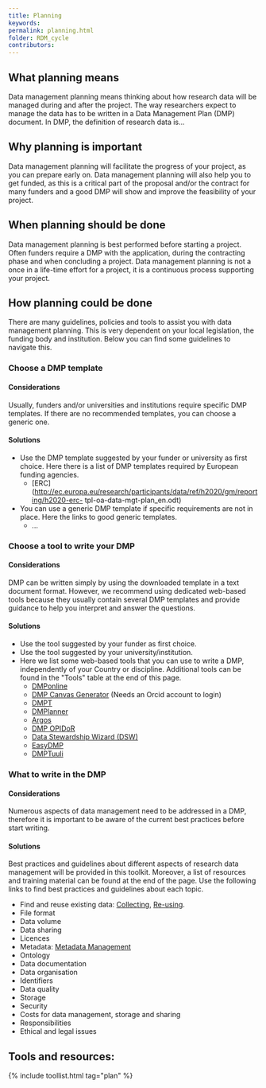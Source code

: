 ```yaml
---
title: Planning
keywords:
permalink: planning.html
folder: RDM_cycle
contributors:
---
```


## What planning means
Data management planning means thinking about how research data will be managed during and after the project. The way researchers expect to manage the data has to be written in a Data Management Plan (DMP) document. In DMP, the definition of research data is...

## Why planning is important
Data management planning will facilitate the progress of your project, as you can prepare early on. Data management planning will also help you to get funded, as this is a critical part of the proposal and/or the contract for many funders and a good DMP will show and improve the feasibility of your project.

## When planning should be done
Data management planning is best performed before starting a project. Often funders require a DMP with the application, during the contracting phase and when concluding a project. Data management planning is not a once in a life-time effort for a project, it is a continuous process supporting your project.

## How planning could be done
There are many guidelines, policies and tools to assist you with data management planning. This is very dependent on your local legislation, the funding body and institution. Below you can find some guidelines to navigate this.

### Choose a DMP template
#### Considerations
Usually, funders and/or universities and institutions require specific DMP templates. If there are no recommended templates, you can choose a generic one.
#### Solutions
* Use the DMP template suggested by your funder or university as first choice. Here there is a list of DMP templates required by European funding agencies.
  * [ERC](http://ec.europa.eu/research/participants/data/ref/h2020/gm/reporting/h2020-erc- tpl-oa-data-mgt-plan_en.odt)
* You can use a generic DMP template if specific requirements are not in place. Here the links to good generic templates.
  * ...

### Choose a tool to write your DMP
#### Considerations
DMP can be written simply by using the downloaded template in a text document format. However, we recommend using dedicated web-based tools because they usually contain several DMP templates and provide guidance to help you interpret and answer the questions.
#### Solutions
* Use the tool suggested by your funder as first choice.
* Use the tool suggested by your university/institution.
* Here we list some web-based tools that you can use to write a DMP, independently of your Country or discipline. Additional tools can be found in the "Tools" table at the end of this page.
  * [DMPonline](https://dmponline.dcc.ac.uk)
  * [DMP Canvas Generator](https://dmp.vital-it.ch/) (Needs an Orcid account to login)
  * [DMPT](https://dmptool.org)
  * [DMPlanner](https://dmplanner.athenarc.gr)
  * [Argos](https://argos.openaire.eu/splash/)
  * [DMP OPIDoR](https://dmp.opidor.fr)
  * [Data Stewardship Wizard (DSW)](https://demo.ds-wizard.org/dashboard) 
  * [EasyDMP](https://easydmp.no/login/)
  * [DMPTuuli](https://www.dmptuuli.fi)

### What to write in the DMP
#### Considerations  
Numerous aspects of data management need to be addressed in a DMP, therefore it is important to be aware of the current best practices before start writing.
#### Solutions
Best practices and guidelines about different aspects of research data management will be provided in this toolkit. Moreover, a list of resources and training material can be found at the end of the page. Use the following links to find best practices and guidelines about each topic.
* Find and reuse existing data: [Collecting](collecting), [Re-using](re-using).
* File format
* Data volume
* Data sharing
* Licences
* Metadata: [Metadata Management](metadata_management)
* Ontology
* Data documentation
* Data organisation
* Identifiers
* Data quality
* Storage
* Security
* Costs for data management, storage and sharing
* Responsibilities
* Ethical and legal issues



## Tools and resources:

{% include toollist.html tag="plan" %}

